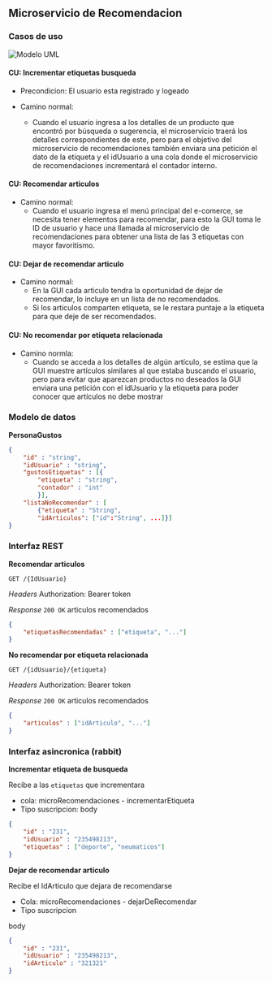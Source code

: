## Microservicio de Recomendacion

### Casos de uso


<img src="https://www.plantuml.com/plantuml/png/VT2_oi8m50NmFKznoVHzGmTjfoAbe8k3Yz07k2ONYQI9vi-J-GY-c5V5j2AujUIS7oVfOyAGycX5kukmneJM7tqBLTN1tn1fyGyjo9Nff91RfmADvBW1bCmbKy88XnpvIwC4_dbLn1FRa_ASrgZCxUecSbb84BA40l0EexBryIrnyYVK5EZ3EVl9Wa2MQzwXzeLj7WE7c36OsKthcRQX4mRG1E5xNc5gPaJFX_nwTm00" alt="Modelo UML">

#### CU: Incrementar etiquetas busqueda
- Precondicion: El usuario esta registrado y logeado

- Camino normal:
    - Cuando el usuario ingresa a los detalles de un producto que encontró por búsqueda o sugerencia, el microservicio traerá los detalles correspondientes de este, pero para el objetivo del microservicio de recomendaciones también enviara una petición el dato de la etiqueta y el idUsuario a una cola donde el microservicio de recomendaciones incrementará el contador interno.


#### CU: Recomendar articulos
- Camino normal:
    * Cuando el usuario ingresa el menú principal del e-comerce, se necesita tener elementos para recomendar, para esto la GUI toma le ID de usuario y hace una llamada al microservicio de recomendaciones para obtener una lista de las 3 etiquetas con mayor favoritismo.

#### CU: Dejar de recomendar articulo
 - Camino normal:
    * En la GUI cada articulo tendra la oportunidad de dejar de recomendar, lo incluye en un lista de no recomendados.
    * Si los articulos comparten etiqueta, se le restara puntaje a la etiqueta para que deje de ser recomendados.

#### CU: No recomendar por etiqueta relacionada
 - Camino normla:
    * Cuando se acceda a los detalles de algún artículo, se estima que la GUI muestre artículos similares al que estaba buscando el usuario, pero para evitar que aparezcan productos no deseados la GUI enviara una petición con el idUsuario y la etiqueta para poder conocer que artículos no debe mostrar

### Modelo de datos

**PersonaGustos**
```json
{
    "id" : "string",
    "idUsuario" : "string",
    "gustosEtiquetas" : [{
        "etiqueta" : "string",
        "contador" : "int"
        }],
    "listaNoRecomendar" : [
        {"etiqueta" : "String",
        "idArticulos": ["id":"String", ...]}]
}
```

### Interfaz REST

**Recomendar articulos**

`GET /{IdUsuario}`

*Headers*
Authorization: Bearer token

*Response*
`200 OK` articulos recomendados
```json
{
    "etiquetasRecomendadas" : ["etiqueta", "..."]
}
```

**No recomendar por etiqueta relacionada**

`GET /{idUsuario}/{etiqueta}`

*Headers*
Authorization: Bearer token

*Response*
`200 OK` articulos recomendados
```json
{
    "articulos" : ["idArticulo", "..."]
}
```

### Interfaz asincronica (rabbit)

**Incrementar etiqueta de busqueda**

Recibe a las `etiquetas` que incrementara

- cola: microRecomendaciones - incrementarEtiqueta
- Tipo suscripcion: 
body
```json
{
    "id" : "231",
    "idUsuario" : "235498213",
    "etiquetas" : ["deporte", "neumaticos"]
}
```


**Dejar de recomendar articulo**

Recibe el IdArticulo que dejara de recomendarse

- Cola: microRecomendaciones - dejarDeRecomendar
- Tipo suscripcion

body
```json
{
    "id" : "231",
    "idUsuario" : "235498213",
    "idArticulo" : "321321"
}
```
